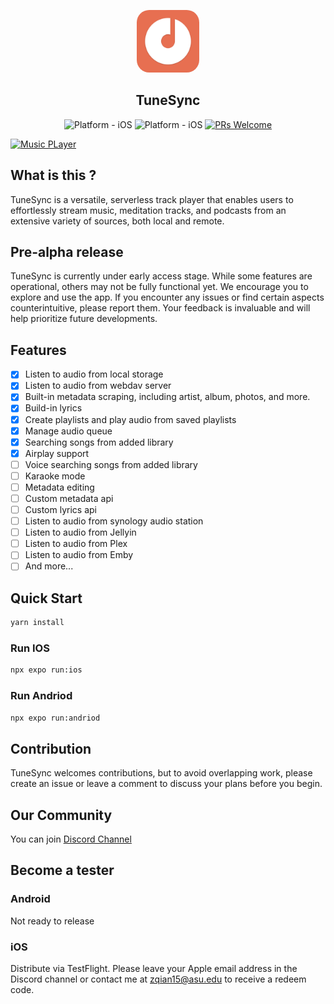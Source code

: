 <p align="center">
<kbd>
  <img style="width:100px; height:100px; border-radius:20%;" class="rounded-image" src="./assets/icon.png" alt="logo" height="150"/></kbd>
</p>

<h2 align="center">
    TuneSync
</h2>

<p align="center">

</p>

<div align="center">

![Platform - iOS](https://img.shields.io/badge/platform-iOS-blue.svg)
![Platform - iOS](https://img.shields.io/badge/platform-andriod-red.svg)
[![PRs Welcome](https://img.shields.io/badge/PRs-Welcome-brightgreen.svg)](https://github.com/YajanaRao/Serenity/pulls)

</div>

[![Music PLayer](https://github.com/gionathas/music-player/assets/16454253/909c51e2-03f1-4fc8-94e6-56745f67fed8)](https://youtu.be/9CElrkFwiBU?si=PFgwCFDulxJJD2f4)


## What is this ?

TuneSync is a versatile, serverless track player that enables users to effortlessly stream music, meditation tracks, and podcasts from an extensive variety of sources, both local and remote.

## Pre-alpha release

TuneSync is currently under early access stage. While some features are operational, others may not be fully functional yet. We encourage you to explore and use the app. If you encounter any issues or find certain aspects counterintuitive, please report them. Your feedback is invaluable and will help prioritize future developments.

## Features

- [x] Listen to audio from local storage
- [x] Listen to audio from webdav server
- [x] Built-in metadata scraping, including artist, album, photos, and more.
- [x] Build-in lyrics
- [x] Create playlists and play audio from saved playlists
- [x] Manage audio queue
- [x] Searching songs from added library
- [x] Airplay support
- [ ] Voice searching songs from added library
- [ ] Karaoke mode
- [ ] Metadata editing
- [ ] Custom metadata api
- [ ] Custom lyrics api
- [ ] Listen to audio from synology audio station
- [ ] Listen to audio from Jellyin
- [ ] Listen to audio from Plex
- [ ] Listen to audio from Emby
- [ ] And more...

## Quick Start

```bash
yarn install
```

### Run IOS

```bash
npx expo run:ios
```

### Run Andriod

```bash
npx expo run:andriod
```

## Contribution

TuneSync welcomes contributions, but to avoid overlapping work, please create an issue or leave a comment to discuss your plans before you begin.

## Our Community

You can join [Discord Channel](https://discord.gg/CSqbu3TT)

## Become a tester

### Android

Not ready to release

### iOS

Distribute via TestFlight. Please leave your Apple email address in the Discord channel or contact me at zqian15@asu.edu to receive a redeem code.
